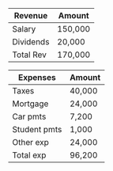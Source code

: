 | Revenue   | Amount  |
| --------- | ------- |
| Salary    | 150,000 |
| Dividends | 20,000  |
| Total Rev | 170,000 | 

| Expenses     | Amount |
| ------------ | ------ |
| Taxes        | 40,000 |
| Mortgage     | 24,000 |
| Car pmts     | 7,200  |
| Student pmts | 1,000  |
| Other exp    | 24,000 |
| Total exp    | 96,200 | 

